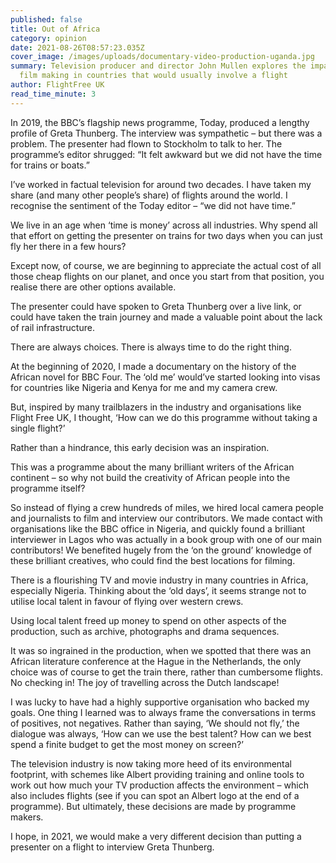 ```yaml
---
published: false
title: Out of Africa
category: opinion
date: 2021-08-26T08:57:23.035Z
cover_image: /images/uploads/documentary-video-production-uganda.jpg
summary: Television producer and director John Mullen explores the impact of
  film making in countries that would usually involve a flight
author: FlightFree UK
read_time_minute: 3
---
```

In 2019, the BBC’s flagship news programme, Today, produced a lengthy profile of Greta Thunberg. The interview was sympathetic – but there was a problem. The presenter had flown to Stockholm to talk to her. The programme’s editor shrugged: “It felt awkward but we did not have the time for trains or boats.” 

I’ve worked in factual television for around two decades. I have taken my share (and many other people’s share) of flights around the world. I recognise the sentiment of the Today editor – “we did not have time.” 

We live in an age when ‘time is money’ across all industries. Why spend all that effort on getting the presenter on trains for two days when you can just fly her there in a few hours? 

Except now, of course, we are beginning to appreciate the actual cost of all those cheap flights on our planet, and once you start from that position, you realise there are other options available. 

The presenter could have spoken to Greta Thunberg over a live link, or could have taken the train journey and made a valuable point about the lack of rail infrastructure. 

There are always choices. There is always time to do the right thing. 

At the beginning of 2020, I made a documentary on the history of the African novel for BBC Four. The ‘old me’ would’ve started looking into visas for countries like Nigeria and Kenya for me and my camera crew.

But, inspired by many trailblazers in the industry and organisations like Flight Free UK, I thought, ‘How can we do this programme without taking a single flight?’

Rather than a hindrance, this early decision was an inspiration. 

This was a programme about the many brilliant writers of the African continent – so why not build the creativity of African people into the programme itself? 

So instead of flying a crew hundreds of miles, we hired local camera people and journalists to film and interview our contributors. We made contact with organisations like the BBC office in Nigeria, and quickly found a brilliant interviewer in Lagos who was actually in a book group with one of our main contributors! We benefited hugely from the ‘on the ground’ knowledge of these brilliant creatives, who could find the best locations for filming. 

There is a flourishing TV and movie industry in many countries in Africa, especially Nigeria. Thinking about the ‘old days’, it seems strange not to utilise local talent in favour of flying over western crews. 

Using local talent freed up money to spend on other aspects of the production, such as archive, photographs and drama sequences.  

It was so ingrained in the production, when we spotted that there was an African literature conference at the Hague in the Netherlands, the only choice was of course to get the train there, rather than cumbersome flights. No checking in! The joy of travelling across the Dutch landscape!

I was lucky to have had a highly supportive organisation who backed my goals. One thing I learned was to always frame the conversations in terms of positives, not negatives. Rather than saying, ‘We should not fly,’ the dialogue was always, ‘How can we use the best talent? How can we best spend a finite budget to get the most money on screen?’

The television industry is now taking more heed of its environmental footprint, with schemes like Albert providing training and online tools to work out how much your TV production affects the environment – which also includes flights (see if you can spot an Albert logo at the end of a programme). But ultimately, these decisions are made by programme makers. 

I hope, in 2021, we would make a very different decision than putting a presenter on a flight to interview Greta Thunberg.